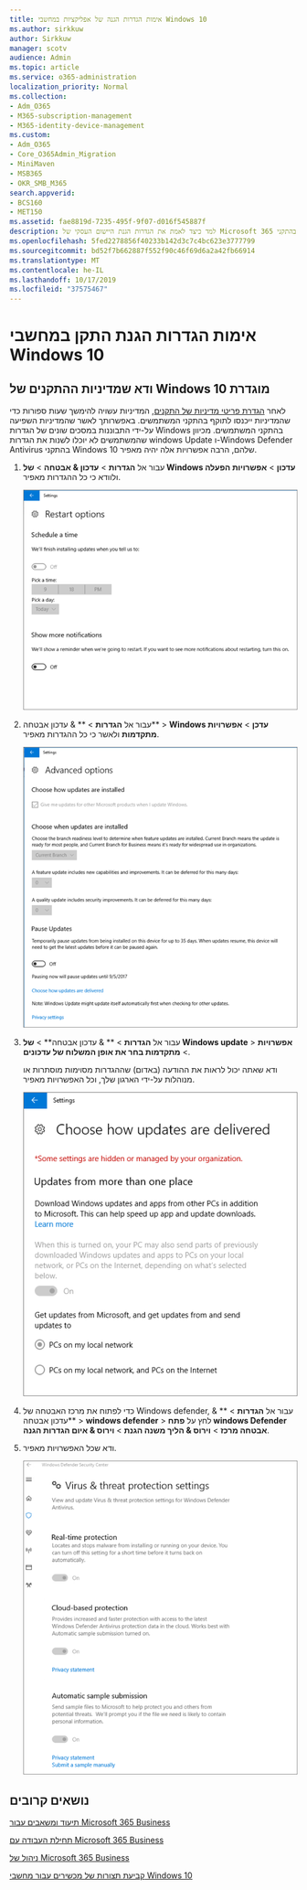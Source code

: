 ```yaml
---
title: אימות הגדרות הגנה של אפליקציות במחשבי Windows 10
ms.author: sirkkuw
author: Sirkkuw
manager: scotv
audience: Admin
ms.topic: article
ms.service: o365-administration
localization_priority: Normal
ms.collection:
- Adm_O365
- M365-subscription-management
- M365-identity-device-management
ms.custom:
- Adm_O365
- Core_O365Admin_Migration
- MiniMaven
- MSB365
- OKR_SMB_M365
search.appverid:
- BCS160
- MET150
ms.assetid: fae8819d-7235-495f-9f07-d016f545887f
description: למד כיצד לאמת את הגדרות הגנת היישום העסקי של Microsoft 365 בהתקני Windows 10.
ms.openlocfilehash: 5fed2278856f40233b142d3c7c4bc623e3777799
ms.sourcegitcommit: bd52f7b662887f552f90c46f69d6a2a42fb66914
ms.translationtype: MT
ms.contentlocale: he-IL
ms.lasthandoff: 10/17/2019
ms.locfileid: "37575467"
---
```

# <a name="validate-device-protection-settings-on-windows-10-pcs"></a>אימות הגדרות הגנת התקן במחשבי Windows 10

## <a name="verify-that-windows-10-device-policies-are-set"></a>ודא שמדיניות ההתקנים של Windows 10 מוגדרת

לאחר [הגדרת פריטי מדיניות של התקנים](protection-settings-for-windows-10-pcs.md), המדיניות עשויה להימשך שעות ספורות כדי שהמדיניות ייכנסו לתוקף בהתקני המשתמשים. באפשרותך לאשר שהמדיניות השפיעה על-ידי התבוננות במסכים שונים של הגדרות Windows בהתקני המשתמשים. מכיוון שהמשתמשים לא יוכלו לשנות את הגדרות windows Update ו-Windows Defender Antivirus בהתקני Windows 10 שלהם, הרבה אפשרויות אלה יהיה מאפיר.
  
1. עבור אל **הגדרות** \> **עדכון &amp; אבטחה** \> **של Windows עדכון** \> **אפשרויות הפעלה** ולוודא כי כל ההגדרות מאפיר. 
    
    ![כל האפשרויות הפעלה מחדש מאפיר.](media/31308da9-18b0-47c5-bbf6-d5fa6747c376.png)
  
2. עבור אל **הגדרות** \> ** &amp; עדכון אבטחה** \> **Windows עדכן** \> **אפשרויות מתקדמות** ולאשר כי כל ההגדרות מאפיר. 
    
    ![אפשרויות העדכונים המתקדמים של Windows כולן החוצה.](media/049cf281-d503-4be9-898b-c0a3286c7fc2.png)
  
3. עבור אל **הגדרות** \> ** &amp; עדכון אבטחה** \> **של Windows update** \> **אפשרויות** \> **מתקדמות בחר את אופן המשלוח של עדכונים**.
    
    ודא שאתה יכול לראות את ההודעה (באדום) שההגדרות מסוימות מוסתרות או מנוהלות על-ידי הארגון שלך, וכל האפשרויות מאפיר.
    
    ![בחר כיצד עדכונים מועברים לדף מציין שההגדרות מוסתרות או מנוהלות על-ידי הארגון שלך.](media/6b3e37c5-da41-4afd-9983-b4f406216b59.png)
  
4. כדי לפתוח את מרכז האבטחה של Windows defender, עבור אל **הגדרות** \> ** &amp; עדכון אבטחה** \> **windows defender** \> לחץ על **פתח windows Defender אבטחה מרכז** \> **וירוס &amp; הליך משנה הגנת** \> **וירוס &amp; איום הגדרות הגנה**. 
    
5. ודא שכל האפשרויות מאפיר. 
    
    ![הגדרות הגנת הוירוס והאיום מאפיר.](media/9ca68d40-a5d9-49d7-92a4-c581688b5926.png)
  
## <a name="related-topics"></a>נושאים קרובים

[תיעוד ומשאבים עבור Microsoft 365 Business](https://go.microsoft.com/fwlink/p/?linkid=853701)
  
[תחילת העבודה עם Microsoft 365 Business](microsoft-365-business-overview.md)
  
[ניהול של Microsoft 365 Business](manage.md)
  
[קביעת תצורות של מכשירים עבור מחשבי Windows 10](protection-settings-for-windows-10-pcs.md)
  

